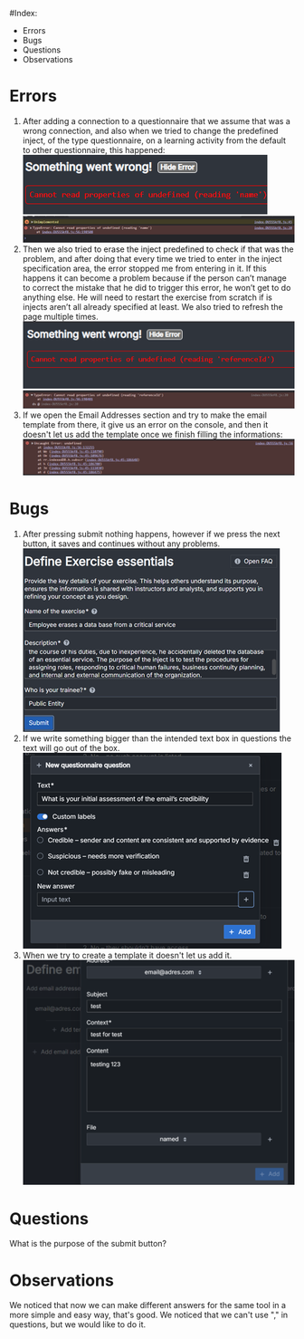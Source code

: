 #Index:
- Errors
- Bugs
- Questions
- Observations

# Errors
 1. After adding a connection to a questionnaire that we assume that was a wrong connection, and also when we tried to change the predefined inject, of the type questionnaire, on a learning activity from the default to other questionnaire, this happened:
    ![Error name](images/errorname.png)  ![Error name 2](images/errorname2.png)
 2. Then we also tried to erase the inject predefined to check if that was the problem, and after doing that every time we tried to enter in the inject specification area, the error stopped me from entering in it.
If this happens it can become a problem because if the person can’t manage to correct the mistake that he did to trigger this error, he won’t get to do anything else. He will need to restart the exercise from scratch if is injects aren’t all already specified at least.
We also tried to refresh the page multiple times.
   ![Error ref](images/errorref.png)  ![Error ref 2](images/errorref2.png)
 3. If we open the Email Addresses section and try to make the email template from there, it give us an error on the console, and then it doesn't let us add the template once we finish filling the informations:
    ![Email error](images/addresstemplate.png)  
# Bugs
 1. After pressing submit nothing happens, however if we press the next button, it saves and continues without any problems.
    ![Submit Button](images/submit.png)
 2. If we write something bigger than the intended text box in questions the text will go out of the box.
    ![Out the box](images/outthebox.png)
 3. When we try to create a template it doesn't let us add it.
    ![Add template not working](images/addnotwork.png)
# Questions
 What is the purpose of the submit button?
# Observations
 We noticed that now we can make different answers for the same tool in  a more simple and easy way, that's good.
 We noticed that we can't use "," in questions, but we would like to do it.
